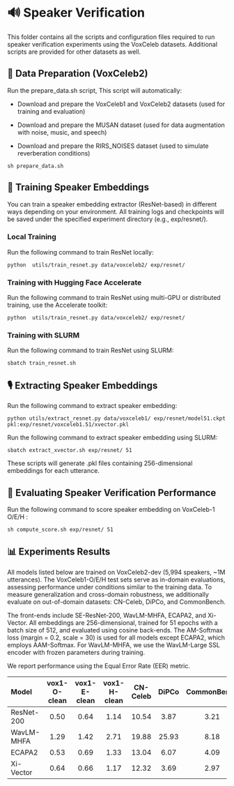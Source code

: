# 🔊  Speaker Verification

This folder contains all the scripts and configuration files required to run speaker verification experiments using the VoxCeleb datasets. Additional scripts are provided for other datasets as well.


## 📁 Data Preparation (VoxCeleb2)

Run the prepare\_data.sh script, This script will automatically:

- Download and prepare the VoxCeleb1 and VoxCeleb2 datasets (used for training and evaluation)

- Download and prepare the MUSAN dataset (used for data augmentation with noise, music, and speech)

- Download and prepare the RIRS\_NOISES dataset (used to simulate reverberation conditions)

```
sh prepare_data.sh
```


## 🧠 Training Speaker Embeddings

You can train a speaker embedding extractor (ResNet-based) in different ways depending on your environment. All training logs and checkpoints will be saved under the specified experiment directory (e.g., exp/resnet/).

### Local Training


Run the following command to train ResNet locally:

```
python  utils/train_resnet.py data/voxceleb2/ exp/resnet/
```

### Training with Hugging Face Accelerate


Run the following command to train ResNet using multi-GPU or distributed training, use the Accelerate toolkit:

```
python  utils/train_resnet.py data/voxceleb2/ exp/resnet/
```

### Training with SLURM

Run the following command to train ResNet using SLURM:


```
sbatch train_resnet.sh
```


## 🎙️ Extracting Speaker Embeddings

Run the following command to extract speaker embedding:

```
python utils/extract_resnet.py data/voxceleb1/ exp/resnet/model51.ckpt pkl:exp/resnet/voxceleb1.51/xvector.pkl
```

Run the following command to extract speaker embedding using SLURM:
```
sbatch extract_xvector.sh exp/resnet/ 51
```

These scripts will generate .pkl files containing 256-dimensional embeddings for each utterance.

## 🧩 Evaluating Speaker Verification Performance

Run the following command to score speaker embedding on VoxCeleb-1 O/E/H :

```
sh compute_score.sh exp/resnet/ 51
```



## 📊 Experiments Results

All models listed below are trained on VoxCeleb2-dev (5,994 speakers, ~1M utterances). The VoxCeleb1-O/E/H test sets serve as in-domain evaluations, assessing performance under conditions similar to the training data. To measure generalization and cross-domain robustness, we additionally evaluate on out-of-domain datasets: CN-Celeb, DiPCo, and CommonBench.

The front-ends include SE-ResNet-200, WavLM-MHFA, ECAPA2, and Xi-Vector. All embeddings are 256-dimensional, trained for 51 epochs with a batch size of 512, and evaluated using cosine back-ends. The AM-Softmax loss (margin = 0.2, scale = 30) is used for all models except ECAPA2, which employs AAM-Softmax. For WavLM-MHFA, we use the WavLM-Large SSL encoder with frozen parameters during training.

We report performance using the Equal Error Rate (EER) metric.


| Model | vox1-O-clean | vox1-E-clean | vox1-H-clean | CN-Celeb | DiPCo | CommonBench |
|:------|:------:|:------:|:--:|:-------:|:---:|:------------:|
| ResNet-200 | 0.50 | 0.64 | 1.14 | 10.54 | 3.87 | 3.21 |
| WavLM-MHFA | 1.29 | 1.42 | 2.71 | 19.88 | 25.93 | 8.18 |
| ECAPA2 | 0.53 | 0.69 | 1.33 | 13.04 | 6.07 | 4.09 |
| Xi-Vector | 0.64 | 0.66 | 1.17 | 12.32 | 3.69 | 2.97 |



